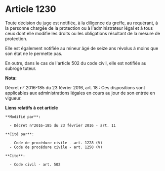 # Article 1230

Toute décision du juge est notifiée, à la diligence du greffe, au requérant, à la personne chargée de la protection ou à
l'administrateur légal et à tous ceux dont elle modifie les droits ou les obligations résultant de la mesure de protection. 

Elle est également notifiée au mineur âgé de seize ans révolus à moins que son état ne le permette pas. 

En outre, dans le cas de l'article 502 du code civil, elle est notifiée au subrogé tuteur.

**Nota:**

Décret n° 2016-185 du 23 février 2016, art. 18 : Ces dispositions sont applicables aux administrations légales en cours au
jour de son entrée en vigueur.

**Liens relatifs à cet article**

	**Modifié par**:

	  - Décret n°2016-185 du 23 février 2016 - art. 11

	**Cité par**:

	  - Code de procédure civile - art. 1228 (V)
	  - Code de procédure civile - art. 1250 (V)

	**Cite**:

	  - Code civil - art. 502
